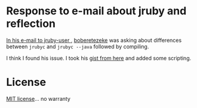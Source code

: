 # Response to e-mail about jruby and reflection

[ In his e-mail to jruby-user ]( http://markmail.org/message/eom22fof25t4wyu4 ), [boberetezeke](https://gist.github.com/boberetezeke) was asking about differences between `jrubyc` and `jrubyc --java` followed by compiling.

I think I found his issue. I took his [gist from here](https://gist.github.com/boberetezeke/ba919d3e45fca0f18a2d) and added some scripting.

# License

[MIT license](http://opensource.org/licenses/MIT)... no warranty
